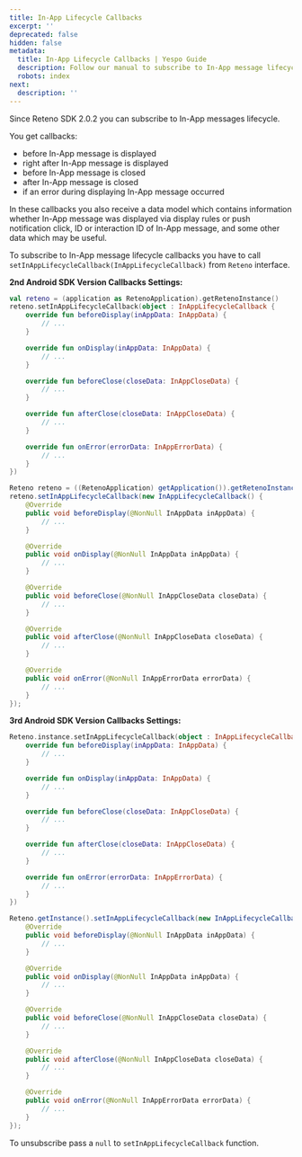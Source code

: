 ```yaml
---
title: In-App Lifecycle Callbacks
excerpt: ''
deprecated: false
hidden: false
metadata:
  title: In-App Lifecycle Callbacks | Yespo Guide
  description: Follow our manual to subscribe to In-App message lifecycle callbacks
  robots: index
next:
  description: ''
---
```

Since Reteno SDK 2.0.2 you can subscribe to In-App messages lifecycle.

You get callbacks:

* before In-App message is displayed
* right after In-App message is displayed
* before In-App message is closed
* after In-App message is closed
* if an error during displaying In-App message occurred

In these callbacks you also receive a data model which contains information whether In-App message was displayed via display rules or push notification click, ID or interaction ID of In-App message, and some other data which may be useful.

To subscribe to In-App message lifecycle callbacks you have to call `setInAppLifecycleCallback(InAppLifecycleCallback)` from `Reteno` interface.

**2nd Android SDK Version Callbacks Settings:**

```kotlin
val reteno = (application as RetenoApplication).getRetenoInstance()
reteno.setInAppLifecycleCallback(object : InAppLifecycleCallback {
    override fun beforeDisplay(inAppData: InAppData) {
        // ...
    }

    override fun onDisplay(inAppData: InAppData) {
        // ...
    }

    override fun beforeClose(closeData: InAppCloseData) {
        // ...
    }

    override fun afterClose(closeData: InAppCloseData) {
        // ...
    }

    override fun onError(errorData: InAppErrorData) {
        // ...
    }
})
```
```java
Reteno reteno = ((RetenoApplication) getApplication()).getRetenoInstance();
reteno.setInAppLifecycleCallback(new InAppLifecycleCallback() {
    @Override
    public void beforeDisplay(@NonNull InAppData inAppData) {
        // ...
    }

    @Override
    public void onDisplay(@NonNull InAppData inAppData) {
        // ...
    }

    @Override
    public void beforeClose(@NonNull InAppCloseData closeData) {
        // ...
    }

    @Override
    public void afterClose(@NonNull InAppCloseData closeData) {
        // ...
    }

    @Override
    public void onError(@NonNull InAppErrorData errorData) {
        // ...
    }
});
```

**3rd Android SDK Version Callbacks Settings:**

```kotlin
Reteno.instance.setInAppLifecycleCallback(object : InAppLifecycleCallback {
    override fun beforeDisplay(inAppData: InAppData) {
        // ...
    }

    override fun onDisplay(inAppData: InAppData) {
        // ...
    }

    override fun beforeClose(closeData: InAppCloseData) {
        // ...
    }

    override fun afterClose(closeData: InAppCloseData) {
        // ...
    }

    override fun onError(errorData: InAppErrorData) {
        // ...
    }
})
```
```java
Reteno.getInstance().setInAppLifecycleCallback(new InAppLifecycleCallback() {
    @Override
    public void beforeDisplay(@NonNull InAppData inAppData) {
        // ...
    }

    @Override
    public void onDisplay(@NonNull InAppData inAppData) {
        // ...
    }

    @Override
    public void beforeClose(@NonNull InAppCloseData closeData) {
        // ...
    }

    @Override
    public void afterClose(@NonNull InAppCloseData closeData) {
        // ...
    }

    @Override
    public void onError(@NonNull InAppErrorData errorData) {
        // ...
    }
});
```

To unsubscribe pass a `null` to `setInAppLifecycleCallback` function.
